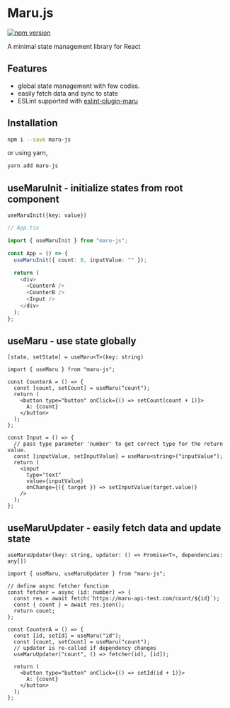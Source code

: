 # Maru.js

[![npm version](https://badge.fury.io/js/maru-js.svg)](https://badge.fury.io/js/maru-js)

A minimal state management library for React

## Features

- global state management with few codes.
- easily fetch data and sync to state
- ESLint supported with [eslint-plugin-maru](https://github.com/jshan2017/eslint-plugin-maru)

## Installation

```bash
npm i --save maru-js
```

or using yarn,

```bash
yarn add maru-js
```

## useMaruInit - initialize states from root component
```
useMaruInit({key: value})
```
```typescript
// App.tsx

import { useMaruInit } from "maru-js";

const App = () => {
  useMaruInit({ count: 0, inputValue: "" });

  return (
    <div>
      <CounterA />
      <CounterB />
      <Input />
    </div>
  );
};
```

## useMaru - use state globally
```
[state, setState] = useMaru<T>(key: string)
```

```tsx
import { useMaru } from "maru-js";

const CounterA = () => {
  const [count, setCount] = useMaru("count");
  return (
    <button type="button" onClick={() => setCount(count + 1)}>
      A: {count}
    </button>
  );
};

const Input = () => {
  // pass type parameter 'number' to get correct type for the return value.
  const [inputValue, setInputValue] = useMaru<string>("inputValue");
  return (
    <input
      type="text"
      value={inputValue}
      onChange={({ target }) => setInputValue(target.value)}
    />
  );
};
```

## useMaruUpdater - easily fetch data and update state
```
useMaruUpdater(key: string, updater: () => Promise<T>, dependencies: any[])
```

```tsx
import { useMaru, useMaruUpdater } from "maru-js";

// define async fetcher function
const fetcher = async (id: number) => {
  const res = await fetch(`https://maru-api-test.com/count/${id}`);
  const { count } = await res.json();
  return count;
};

const CounterA = () => {
  const [id, setId] = useMaru("id");
  const [count, setCount] = useMaru("count");
  // updater is re-called if dependency changes
  useMaruUpdater("count", () => fetcher(id), [id]);

  return (
    <button type="button" onClick={() => setId(id + 1)}>
      A: {count}
    </button>
  );
};
```
